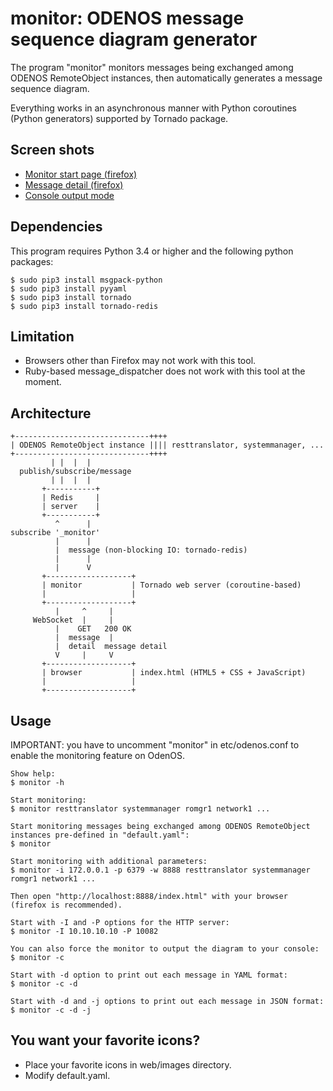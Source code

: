 monitor: ODENOS message sequence diagram generator
==================================================

The program "monitor" monitors messages being exchanged among ODENOS RemoteObject instances, then automatically generates a message sequence diagram.

Everything works in an asynchronous manner with Python coroutines (Python generators) supported by Tornado package.

Screen shots
------------
- [Monitor start page (firefox)](doc/start.png)
- [Message detail (firefox)](doc/detail.png)
- [Console output mode](doc/console.png)

Dependencies
------------

This program requires Python 3.4 or higher and the following python packages:
```
$ sudo pip3 install msgpack-python
$ sudo pip3 install pyyaml
$ sudo pip3 install tornado
$ sudo pip3 install tornado-redis
```

Limitation
----------
- Browsers other than Firefox may not work with this tool.
- Ruby-based message_dispatcher does not work with this tool at the moment.


Architecture
------------
```
+------------------------------++++
| ODENOS RemoteObject instance |||| resttranslator, systemmanager, ...
+------------------------------++++
         | |  |  |
  publish/subscribe/message
         | |  |  |
       +-----------+
       | Redis     |
       | server    |
       +-----------+
          ^      |
subscribe '_monitor'
          |      |
          |  message (non-blocking IO: tornado-redis)
          |      |
          |      V
       +-------------------+
       | monitor           | Tornado web server (coroutine-based)
       |                   |
       +-------------------+
          |     ^     |
     WebSocket  |     |
          |    GET   200 OK
          |  message  |
          |  detail  message detail
          V     |     V
       +-------------------+
       | browser           | index.html (HTML5 + CSS + JavaScript)
       |                   |
       +-------------------+
```


Usage
-----

IMPORTANT: you have to uncomment "monitor" in etc/odenos.conf to enable the monitoring feature on OdenOS.

```
Show help:
$ monitor -h

Start monitoring:
$ monitor resttranslator systemmanager romgr1 network1 ...

Start monitoring messages being exchanged among ODENOS RemoteObject instances pre-defined in "default.yaml":
$ monitor

Start monitoring with additional parameters:
$ monitor -i 172.0.0.1 -p 6379 -w 8888 resttranslator systemmanager romgr1 network1 ...

Then open "http://localhost:8888/index.html" with your browser (firefox is recommended).

Start with -I and -P options for the HTTP server:
$ monitor -I 10.10.10.10 -P 10082

You can also force the monitor to output the diagram to your console:
$ monitor -c

Start with -d option to print out each message in YAML format:
$ monitor -c -d

Start with -d and -j options to print out each message in JSON format:
$ monitor -c -d -j
```

You want your favorite icons?
-----------------------------
- Place your favorite icons in web/images directory.
- Modify default.yaml.

